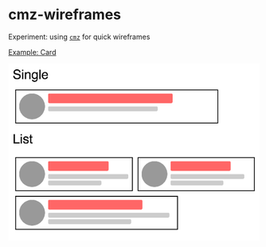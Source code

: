 # cmz-wireframes

Experiment: using [`cmz`](https://github.com/joshwnj/cmz) for quick wireframes

[Example: Card](https://rawgit.com/joshwnj/cmz-wireframes/master/examples/card/index.html)

![](https://github.com/joshwnj/cmz-wireframes/blob/master/examples/card/example.png)
